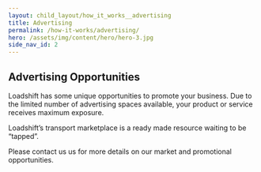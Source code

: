 ```yaml
---
layout: child_layout/how_it_works__advertising
title: Advertising
permalink: /how-it-works/advertising/
hero: /assets/img/content/hero/hero-3.jpg
side_nav_id: 2
---
```


## Advertising Opportunities

Loadshift has some unique opportunities to promote your business. Due to the limited number of advertising spaces available, your product or service receives maximum exposure.

Loadshift’s transport marketplace is a ready made resource waiting to be “tapped”.

Please contact us us for more details on our market and promotional opportunities.
